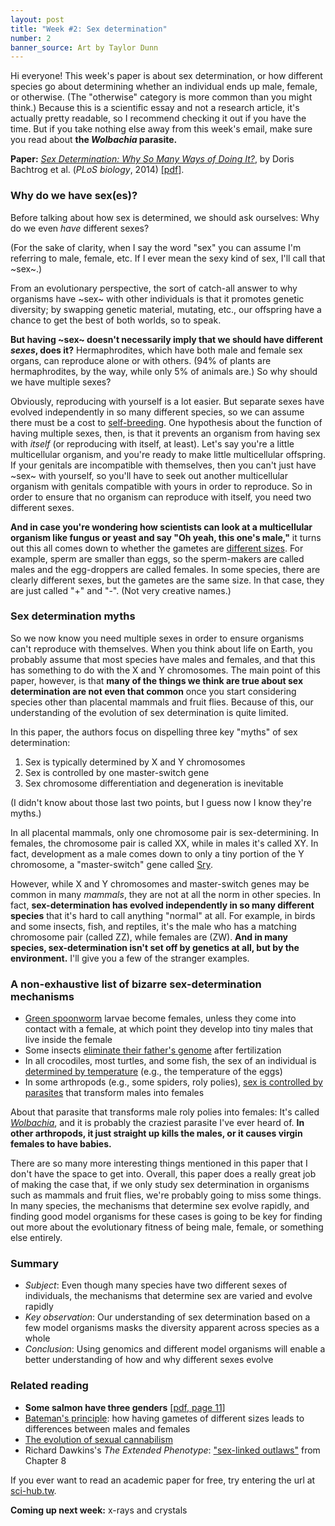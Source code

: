 ```yaml
---
layout: post
title: "Week #2: Sex determination"
number: 2
banner_source: Art by Taylor Dunn
---
```


Hi everyone! This week's paper is about sex determination, or how different species go about determining whether an individual ends up male, female, or otherwise. (The "otherwise" category is more common than you might think.) Because this is a scientific essay and not a research article, it's actually pretty readable, so I recommend checking it out if you have the time. But if you take nothing else away from this week's email, make sure you read about __the _Wolbachia_ parasite.__

__Paper:__ [_Sex Determination: Why So Many Ways of Doing It?_](https://doi.org/10.1371/journal.pbio.1001899), by Doris Bachtrog et al. (_PLoS biology_, 2014) [[pdf]](http://journals.plos.org/plosbiology/article/file?id=10.1371/journal.pbio.1001899&type=printable).

### Why do we have sex(es)?

Before talking about how sex is determined, we should ask ourselves: Why do we even _have_ different sexes?

(For the sake of clarity, when I say the word "sex" you can assume I'm referring to male, female, etc. If I ever mean the sexy kind of sex, I'll call that ~sex~.)

From an evolutionary perspective, the sort of catch-all answer to why organisms have ~sex~ with other individuals is that it promotes genetic diversity; by swapping genetic material, mutating, etc., our offspring have a chance to get the best of both worlds, so to speak.

__But having ~sex~ doesn't necessarily imply that we should have different _sexes_, does it?__ Hermaphrodites, which have both male and female sex organs, can reproduce alone or with others. (94% of plants are hermaphrodites, by the way, while only 5% of animals are.) So why should we have multiple sexes?

Obviously, reproducing with yourself is a lot easier. But separate sexes have evolved independently in so many different species, so we can assume there must be a cost to [self-breeding](https://www.nature.com/articles/336435a0). One hypothesis about the function of having multiple sexes, then, is that it prevents an organism from having sex with _itself_ (or reproducing with itself, at least). Let's say you're a little multicellular organism, and you're ready to make little multicellular offspring. If your genitals are incompatible with themselves, then you can't just have ~sex~ with yourself, so you'll have to seek out another multicellular organism with genitals compatible with yours in order to reproduce. So in order to ensure that no organism can reproduce with itself, you need two different sexes.

__And in case you're wondering how scientists can look at a multicellular organism like fungus or yeast and say "Oh yeah, this one's male,"__ it turns out this all comes down to whether the gametes are [different sizes](https://en.wikipedia.org/wiki/Anisogamy). For example, sperm are smaller than eggs, so the sperm-makers are called males and the egg-droppers are called females. In some species, there are clearly different sexes, but the gametes are the same size. In that case, they are just called "+" and "-". (Not very creative names.)

### Sex determination myths

So we now know you need multiple sexes in order to ensure organisms can't reproduce with themselves. When you think about life on Earth, you probably assume that most species have males and females, and that this has something to do with the X and Y chromosomes. The main point of this paper, however, is that __many of the things we think are true about sex determination are not even that common__ once you start considering species other than placental mammals and fruit flies. Because of this, our understanding of the evolution of sex determination is quite limited.

In this paper, the authors focus on dispelling three key "myths" of sex determination:

1. Sex is typically determined by X and Y chromosomes
2. Sex is controlled by one master-switch gene
3. Sex chromosome differentiation and degeneration is inevitable

(I didn't know about those last two points, but I guess now I know they're myths.)

In all placental mammals, only one chromosome pair is sex-determining. In females, the chromosome pair is called XX, while in males it's called XY. In fact, development as a male comes down to only a tiny portion of the Y chromosome, a "master-switch" gene called [Sry](https://www.nature.com/articles/364713a0).

However, while X and Y chromosomes and master-switch genes may be common in many _mammals_, they are not at all the norm in other species. In fact, __sex-determination has evolved independently in so many different species__ that it's hard to call anything "normal" at all. For example, in birds and some insects, fish, and reptiles, it's the male who has a matching chromosome pair (called ZZ), while females are (ZW). __And in many species, sex-determination isn't set off by genetics at all, but by the environment.__ I'll give you a few of the stranger examples.

### A non-exhaustive list of bizarre sex-determination mechanisms

- [Green spoonworm](https://en.wikipedia.org/wiki/Bonellia_viridis) larvae become females, unless they come into contact with a female, at which point they develop into tiny males that live inside the female
- Some insects [eliminate their father's genome](https://en.wikipedia.org/wiki/Pseudo-arrhenotoky) after fertilization
- In all crocodiles, most turtles, and some fish, the sex of an individual is [determined by temperature](https://www.ncbi.nlm.nih.gov/books/NBK9989/) (e.g., the temperature of the eggs)
- In some arthropods (e.g., some spiders, roly polies), [sex is controlled by parasites](https://www.ncbi.nlm.nih.gov/pubmed/15138452) that transform males into females

About that parasite that transforms male roly polies into females: It's called [_Wolbachia_](https://www.ncbi.nlm.nih.gov/pmc/articles/PMC4150536/), and it is probably the craziest parasite I've ever heard of. __In other arthropods, it just straight up kills the males, or it causes virgin females to have babies.__

There are so many more interesting things mentioned in this paper that I don't have the space to get into. Overall, this paper does a really great job of making the case that, if we only study sex determination in organisms such as mammals and fruit flies, we're probably going to miss some things. In many species, the mechanisms that determine sex evolve rapidly, and finding good model organisms for these cases is going to be key for finding out more about the evolutionary fitness of being male, female, or something else entirely.

### Summary

- _Subject_: Even though many species have two different sexes of individuals, the mechanisms that determine sex are varied and evolve rapidly
- _Key observation_: Our understanding of sex determination based on a few model organisms masks the diversity apparent across species as a whole
- _Conclusion_: Using genomics and different model organisms will enable a better understanding of how and why different sexes evolve

### Related reading

- __Some salmon have three genders__ [[pdf, page 11]](http://labs.eeb.utoronto.ca/gross/Gross1984a.pdf)
- [Bateman's principle](https://en.wikipedia.org/wiki/Bateman%27s_principle): how having gametes of different sizes leads to differences between males and females
- [The evolution of sexual cannabilism](http://ib.berkeley.edu/courses/ib160/past_papers/suttle.html)
- Richard Dawkins's _The Extended Phenotype_: ["sex-linked outlaws"](https://books.google.com/books?id=kOvmDAAAQBAJ&lpg=PA440&ots=1FnD4BRibX&dq=extended%20phenotype%20male%20female%20sex&pg=PA211#v=onepage&q=%22sex-linked%20outlaws%22&f=false) from Chapter 8

If you ever want to read an academic paper for free, try entering the url at [sci-hub.tw](http://sci-hub.tw/).

__Coming up next week:__ x-rays and crystals
